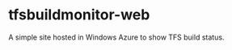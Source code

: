 tfsbuildmonitor-web
===================

A simple site hosted in Windows Azure to show TFS build status.
